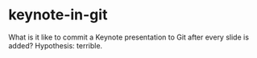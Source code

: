 keynote-in-git
==============

What is it like to commit a Keynote presentation to Git after every slide is added? Hypothesis: terrible.
